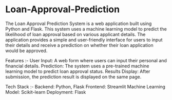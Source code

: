# Loan-Approval-Prediction

The Loan Approval Prediction System is a web application built using Python and Flask. This system uses a machine learning model to predict the likelihood of loan approval based on various applicant details. The application provides a simple and user-friendly interface for users to input their details and receive a prediction on whether their loan application would be approved.

Features :-
User Input: A web form where users can input their personal and financial details.
Prediction: The system uses a pre-trained machine learning model to predict loan approval status.
Results Display: After submission, the prediction result is displayed on the same page.

Tech Stack :- 
Backend: Python, Flask
Frontend: Streamlit
Machine Learning Model: Scikit-learn
Deployment: Flask

